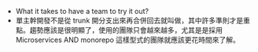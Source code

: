 - What it takes to have a team to try it out?
- 單主幹開發不是從 trunk 開分支出來再合併回去就叫做，其中許多準則才是重點。趨勢應該是很明顯了，使用的團隊只會越來越多，尤其是是採用 Microservices AND monorepo 這樣型式的團隊就應該更花時間來了解。